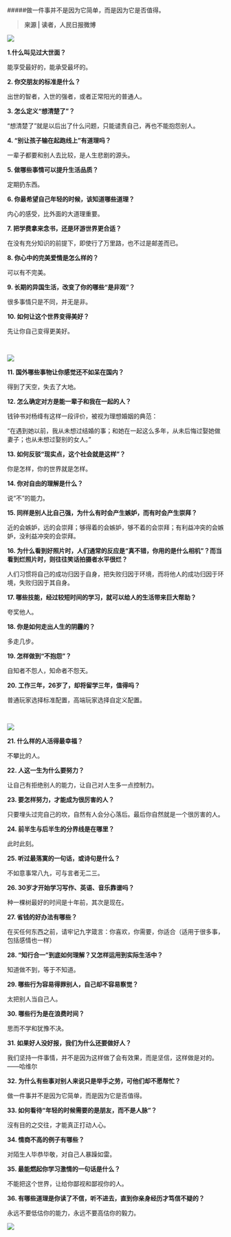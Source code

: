 #####做一件事并不是因为它简单，而是因为它是否值得。

>**来源 | 读者，人民日报微博**

![](https://upload-images.jianshu.io/upload_images/6943526-7339ebbe1cfb26b5.png?imageMogr2/auto-orient/strip%7CimageView2/2/w/1240)


**1.什么叫见过大世面？**

能享受最好的，能承受最坏的。



**2. 你交朋友的标准是什么？**

出世的智者，入世的强者，或者正常阳光的普通人。



**3. 怎么定义“想清楚了”？**

“想清楚了”就是以后出了什么问题，只能谴责自己，再也不能抱怨别人。



**4. “别让孩子输在起跑线上”有道理吗？**

一辈子都要和别人去比较，是人生悲剧的源头。



**5. 做哪些事情可以提升生活品质？**

定期扔东西。



**6. 你最希望自己年轻的时候，该知道哪些道理？**

内心的感受，比外面的大道理重要。






**7. 把学费拿来念书，还是环游世界更合适？**

在没有充分知识的前提下，即使行了万里路，也不过是邮差而已。



**8. 你心中的完美爱情是怎么样的？**

可以有不完美。



**9. 长期的异国生活，改变了你的哪些“是非观”？**

很多事情只是不同，并无是非。



**10. 如何让这个世界变得美好？**

先让你自己变得更美好。


<br/>

![](https://upload-images.jianshu.io/upload_images/6943526-71466fe11267bfd5.jpg?imageMogr2/auto-orient/strip%7CimageView2/2/w/1240)



**11. 国外哪些事物让你感觉还不如呆在国内？**

得到了天空，失去了大地。



**12. 怎么确定对方是能一辈子和我在一起的人？**

钱钟书对杨绛有这样一段评价，被视为理想婚姻的典范：



“在遇到她以前，我从未想过结婚的事；和她在一起这么多年，从未后悔过娶她做妻子；也从未想过娶别的女人。”






**13. 如何反驳“现实点，这个社会就是这样”？**

你是怎样，你的世界就是怎样。



**14. 你对自由的理解是什么？**

说“不”的能力。



**15. 同样是别人比自己强，为什么有时会产生嫉妒，而有时会产生崇拜？**

近的会嫉妒，远的会崇拜；够得着的会嫉妒，够不着的会崇拜；有利益冲突的会嫉妒，没利益冲突的会崇拜。



**16. 为什么看到好照片时，人们通常的反应是“真不错，你用的是什么相机”？而当看到烂照片时，则往往笑话拍摄者水平很烂？**

人们习惯将自己的成功归因于自身，把失败归因于环境，而将他人的成功归因于环境，失败归因于其自身。



**17. 哪些技能，经过较短时间的学习，就可以给人的生活带来巨大帮助？**

夸奖他人。



**18. 你是如何走出人生的阴霾的？**

多走几步。







**19. 怎样做到“不抱怨”？**

自知者不怨人，知命者不怨天。



**20. 工作三年，26岁了，却将留学三年，值得吗？**

普通玩家选择标准配置，高端玩家选择自定义配置。


<br/>

![](https://upload-images.jianshu.io/upload_images/6943526-68e69f14fa3e7516.jpg?imageMogr2/auto-orient/strip%7CimageView2/2/w/1240)



**21. 什么样的人活得最幸福？**

不攀比的人。



**22. 人这一生为什么要努力？**

让自己有拒绝别人的能力，让自己对人生多一点控制力。



**23. 要怎样努力，才能成为很厉害的人？**

只要埋头过完自己的坎，自然有人会分心落后。最后你自然就是一个很厉害的人。



**24. 前半生与后半生的分界线是在哪里？**

此时此刻。





**25. 听过最落寞的一句话，或诗句是什么？**

不如意事常八九，可与言者无二三。



**26. 30岁才开始学习写作、英语、音乐靠谱吗？**

种一棵树最好的时间是十年前，其次是现在。



**27. 省钱的好办法有哪些？**

在买任何东西之前，请牢记九字箴言：你喜欢，你需要，你适合（适用于很多事，包括感情也一样）



**28. “知行合一”到底如何理解？又怎样运用到实际生活中？**

知道做不到，等于不知道。



**29. 哪些行为容易得罪别人，自己却不容易察觉？**

太把别人当自己人。



**30. 哪些行为是在浪费时间？**

思而不学和犹豫不决。







**31. 如果好人没好报，我们为什么还要做好人？**

我们坚持一件事情，并不是因为这样做了会有效果，而是坚信，这样做是对的。——哈维尔



**32. 为什么有些事对别人来说只是举手之劳，可他们却不愿帮忙？**

做一件事并不是因为它简单，而是因为它是否值得。



**33. 如何看待“年轻的时候需要的是朋友，而不是人脉”？**

沒有目的之交往，才能真正打动人心。



**34. 情商不高的例子有哪些？**

对陌生人毕恭毕敬，对自己人暴躁如雷。



**35. 最能燃起你学习激情的一句话是什么？**

不能把这个世界，让给你鄙视和鄙视你的人。



**36. 有哪些道理是你读了不信，听不进去，直到你亲身经历才笃信不疑的？**

永远不要低估你的能力，永远不要高估你的毅力。

![](https://upload-images.jianshu.io/upload_images/6943526-4e59304183bec101.gif?imageMogr2/auto-orient/strip)
